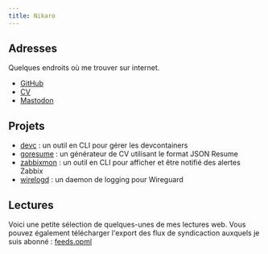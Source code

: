 ```yaml
---
title: Nikaro
---
```


## Adresses

Quelques endroits où me trouver sur internet.

* [GitHub](https://github.com/nikaro)
* [CV](https://cv.karolak.fr)
* [Mastodon](https://indieweb.social/@nikaro)

## Projets

* [devc](https://github.com/nikaro/devc/) : un outil en CLI pour gérer les devcontainers
* [goresume](https://github.com/nikaro/goresume/) : un générateur de CV utilisant le format JSON Resume
* [zabbixmon](https://github.com/nikaro/zabbixmon/) : un outil en CLI pour afficher et être notifié des alertes Zabbix
* [wirelogd](https://github.com/nikaro/wirelogd/) : un daemon de logging pour Wireguard

## Lectures

Voici une petite sélection de quelques-unes de mes lectures web.
Vous pouvez également télécharger l'export des flux de syndicaction auxquels je suis abonné : [feeds.opml](/feeds.opml)
